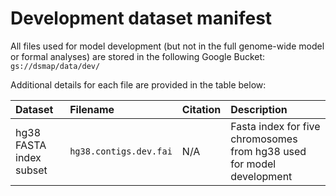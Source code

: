 # Development dataset manifest  

All files used for model development (but not in the full genome-wide model or formal analyses) are stored in the following Google Bucket:  
`gs://dsmap/data/dev/`  

Additional details for each file are provided in the table below:  

| Dataset | Filename | Citation | Description |  
| :--- | :--- | :--- | :--- |  
| hg38 FASTA index subset | `hg38.contigs.dev.fai` | N/A | Fasta index for five chromosomes from hg38 used for model development |  
